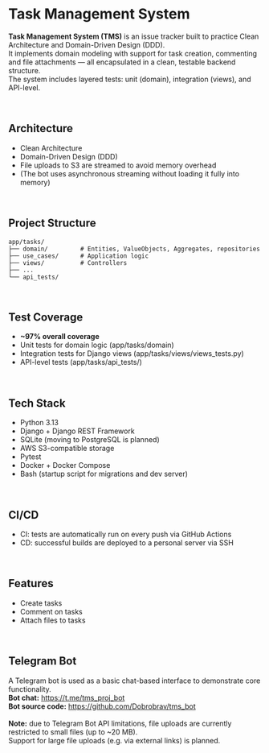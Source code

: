 # Task Management System


**Task Management System (TMS)** is an issue tracker built to practice Clean Architecture and Domain-Driven Design (DDD).
<br>
It implements domain modeling with support for task creation, commenting and file attachments — all encapsulated in a clean, testable backend structure.  
The system includes layered tests: unit (domain), integration (views), and API-level.


<br>

## Architecture

- Clean Architecture
- Domain-Driven Design (DDD)
- File uploads to S3 are streamed to avoid memory overhead
- (The bot uses asynchronous streaming without loading it fully into memory)


<br>

## Project Structure

```text
app/tasks/
├── domain/         # Entities, ValueObjects, Aggregates, repositories
├── use_cases/      # Application logic
├── views/          # Controllers
├── ...
└── api_tests/      
```

<br>

## Test Coverage

- **~97% overall coverage**
- Unit tests for domain logic (app/tasks/domain)
- Integration tests for Django views (app/tasks/views/views_tests.py)
- API-level tests (app/tasks/api_tests/)

<br>

## Tech Stack

- Python 3.13
- Django + Django REST Framework
- SQLite (moving to PostgreSQL is planned)
- AWS S3-compatible storage
- Pytest
- Docker + Docker Compose
- Bash (startup script for migrations and dev server)

<br>
 

## CI/CD

- CI: tests are automatically run on every push via GitHub Actions
- CD: successful builds are deployed to a personal server via SSH


 <br>

## Features

- Create tasks
- Comment on tasks
- Attach files to tasks


 <br>

## Telegram Bot

A Telegram bot is used as a basic chat-based interface to demonstrate core functionality.
<br>
**Bot chat:** https://t.me/tms_proj_bot
<br>
**Bot source code:** https://github.com/Dobrobrav/tms_bot
<br>
<br>
**Note:** due to Telegram Bot API limitations, file uploads are currently restricted to small files (up to ~20 MB).  
Support for large file uploads (e.g. via external links) is planned.
